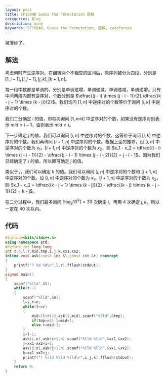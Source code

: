 ```yaml
---
layout: post
title: CF1584D Guess the Permutation 题解
categories: Blog
description: none
keywords: CF1584D, Guess the Permutation, 题解, codeforces
---
```


被薄纱了。

## 解法

考虑何时产生逆序对。在翻转两个不相交的区间后，原序列被分为四段，分别是 $[1,i-1],[i,j-1],[j,k],[k+1,n]$。

每一段中数都是单调的，分别是单调递增，单调递减，单调递减，单调递增。只有中间两段内部有逆序对，个数分别是 $\dfrac{(j - i) \times (j - i - 1)}{2},\dfrac{(k - j + 1) \times (k - j)}{2}$。我们询问 $[1,n]$ 中逆序对的个数等价于询问 $[i,k]$ 中逆序对的个数。

我们二分确定 $i$ 的值，即每次询问 $[1,mid]$ 中逆序对的个数，如果没有逆序对则表示 $mid \le i-1$，否则表示 $mid \ge i$。

下一步确定 $j$ 的值。我们可以询问 $[i,n]$ 中逆序对的个数，这等价于询问 $[i,k]$ 中逆序对的个数。我们再询问 $[i+1,n]$ 中逆序对的个数。根据上面的推导，设 $[i,n]$ 中逆序对的个数为 $x_1$，$[i+1,n]$ 中逆序对的个数为 $x_2$，则 $x_1 - x_2 = \dfrac{(j - i) \times (j - i - 1)}{2} - \dfrac{(j - i - 1) \times (j - i - 2)}{2} = j - i - 1$。因为我们已经确定了 $i$ 的值，所以即可确定 $j$ 的值。

类似于 $j$，我们可以确定 $k$ 的值。我们可以询问 $[j,n]$ 中逆序对的个数和 $[j+1,n]$ 中逆序对的个数。设 $[j,n]$ 中逆序对的个数为 $x_1$，$[j+1,n]$ 中逆序对的个数为 $x_2$，则 $x_1 - x_2 = \dfrac{(k - j + 1) \times (k - j)}{2} - \dfrac{(k - j) \times (k - j - 1)}{2} = k - j$。

在二分过程中，我们最多询问 $\lceil \log_2 10^9 \rceil = 30$ 次确定 $i$，再用 $4$ 次确定 $j,k$。所以一定在 $40$ 次以内。

## 代码

```cpp
#include<bits/stdc++.h>
using namespace std;
#define int long long
int t,n,l,r,mid,tmp,i,j,k,xx1,xx2;
inline void ask(const int &l,const int &r) noexcept
{
	printf("? %d %d\n",l,r),fflush(stdout);
}
signed main()
{
	scanf("%lld",&t);
	while(t--)
	{
		scanf("%lld",&n);
		l=1,r=n;
		while(l<=r)
		{
			mid=(l+r)/2,ask(1,mid),scanf("%lld",&tmp);
			if(tmp==0) l=mid+1;
			else r=mid-1;
		}
		i=l-1;
		ask(i,n),ask(i+1,n),scanf("%lld %lld",&xx1,&xx2);
		j=xx1-xx2+i+1;
		ask(j,n),ask(j+1,n),scanf("%lld %lld",&xx1,&xx2);
		k=xx1-xx2+j;
		printf("! %lld %lld %lld\n",i,j,k),fflush(stdout);
	}
	return 0;
}
```
